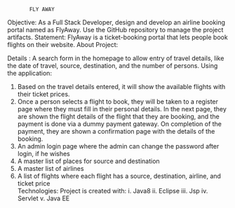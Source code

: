            FLY AWAY
Objective:
As a Full Stack Developer, design and develop an airline booking portal named as FlyAway. Use the GitHub repository to manage the project artifacts. 
Statement:
FlyAway is a ticket-booking portal that lets people book flights on their website.
About Project:

Details :
 A search form in the homepage to allow entry of travel details, like the date of travel, source, destination, and the number of persons.
Using the application:

1.	Based on the travel details entered, it will show the available flights with their ticket prices.
2.	 Once a person selects a flight to book, they will be taken to a register page where they must fill in their personal details. In the next page, they are shown the flight details of the flight that they are booking, and the payment is done via a dummy payment gateway. On completion of the payment, they are shown a confirmation page with the details of the booking. 
3.	 An admin login page where the admin can change the password after login, if he wishes
4.	A master list of places for source and destination
5.	 A master list of airlines
6.	 A list of flights where each flight has a source, destination, airline, and ticket price  
Technologies:
Project is created with:
i.	Java8
ii.	Eclipse
iii.	Jsp
iv.	Servlet
v.	Java EE


 
